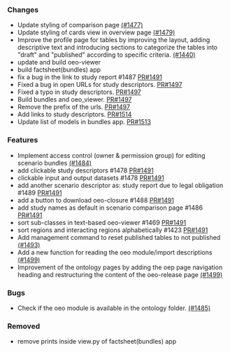### Changes

- Update styling of comparison page [(#1477)](https://github.com/OpenEnergyPlatform/oeplatform/pull/1477)
- Update styling of cards view in overview page [(#1479)](https://github.com/OpenEnergyPlatform/oeplatform/pull/1479)
- Improve the profile page for tables by improving the layout, adding descriptive text and introducing sections to categorize the tables into "draft" and "published" according to specific criteria. [(#1440)](https://github.com/OpenEnergyPlatform/oeplatform/pull/1440)
- update and build oeo-viewer
- build factsheet(bundles) app
- fix a bug in the link to study report #1487 [PR#1491](https://github.com/OpenEnergyPlatform/oeplatform/pull/1491)
- Fixed a bug in open URLs for study descriptors. [PR#1497](https://github.com/OpenEnergyPlatform/oeplatform/pull/1497)
- Fixed a typo in study descriptors. [PR#1497](https://github.com/OpenEnergyPlatform/oeplatform/pull/1497)
- Build bundles and oeo_viewer.  [PR#1497](https://github.com/OpenEnergyPlatform/oeplatform/pull/1497)
- Remove the prefix of the urls.  [PR#1497](https://github.com/OpenEnergyPlatform/oeplatform/pull/1497)
- Add links to study descriptors. [PR#1514](https://github.com/OpenEnergyPlatform/oeplatform/pull/1514)
- Update list of models in bundles app. [PR#1513](https://github.com/OpenEnergyPlatform/oeplatform/pull/1513)

### Features

- Implement access control (owner & permission group) for editing scenario bundles [(#1484)](https://github.com/OpenEnergyPlatform/oeplatform/pull/1484)
- add clickable study descriptors #1478 [PR#1491](https://github.com/OpenEnergyPlatform/oeplatform/pull/1491)
- clickable input and output datasets #1478 [PR#1491](https://github.com/OpenEnergyPlatform/oeplatform/pull/1491)
- add another scenario descriptor as: study report due to legal obligation #1489 [PR#1491](https://github.com/OpenEnergyPlatform/oeplatform/pull/1491)
- add a button to download oeo-closure #1488 [PR#1491](https://github.com/OpenEnergyPlatform/oeplatform/pull/1491)
- add study names as default in scenario comparison page #1486 [PR#1491](https://github.com/OpenEnergyPlatform/oeplatform/pull/1491)
- sort sub-classes in text-based oeo-viewer #1469 [PR#1491](https://github.com/OpenEnergyPlatform/oeplatform/pull/1491)
- sort regions and interacting regions alphabetically #1423 [PR#1491](https://github.com/OpenEnergyPlatform/oeplatform/pull/1491)
- Add management command to reset published tables to not published [(#1493)](https://github.com/OpenEnergyPlatform/oeplatform/pull/1493)
- Add a new function for reading the oeo module/import descriptions [(#1499)](https://github.com/OpenEnergyPlatform/oeplatform/pull/1499)
- Improvement of the ontology pages by adding the oep page navigation heading and restructuring the content of the oeo-release page [(#1499)](https://github.com/OpenEnergyPlatform/oeplatform/pull/1499)

### Bugs

- Check if the oeo module is available in the ontology folder. [(#1485)](https://github.com/OpenEnergyPlatform/oeplatform/pull/1495)

### Removed

- remove prints inside view.py of factsheet(bundles) app
